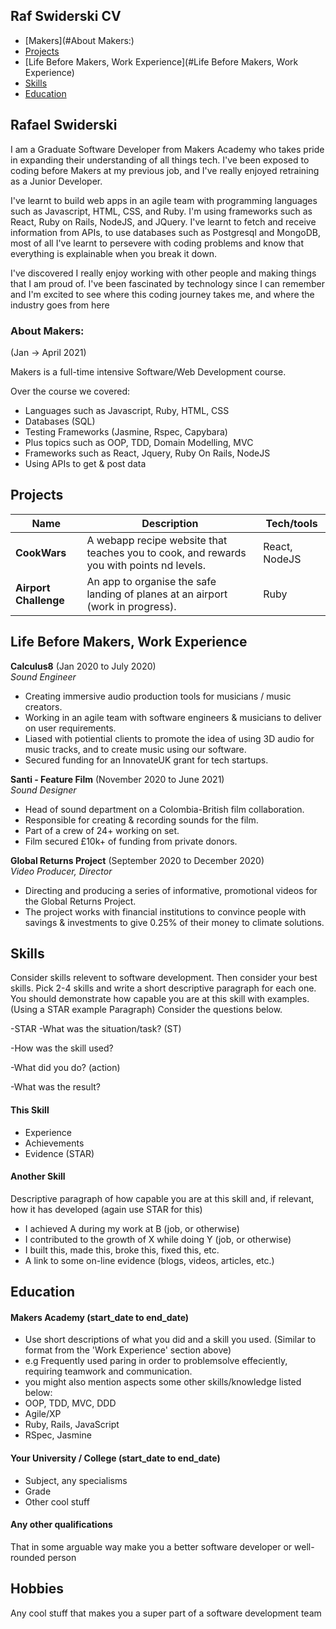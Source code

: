 ## Raf Swiderski CV

- [Makers](#About Makers:)
- [Projects](#Projects)
- [Life Before Makers, Work Experience](#Life Before Makers, Work Experience)
- [Skills](#Skills)
- [Education](#Education)

## Rafael Swiderski

  I am a Graduate Software Developer from Makers Academy who takes pride in expanding their understanding of all things tech. I've been exposed to coding before Makers at my previous job, and I've really enjoyed retraining as a Junior Developer. 
  
  I've learnt to build web apps in an agile team with programming languages such as Javascript, HTML, CSS, and Ruby. I'm using frameworks such as React, Ruby on Rails, NodeJS, and JQuery. I've learnt to fetch and receive information from APIs, to use databases such as Postgresql and MongoDB, most of all I've learnt to persevere with coding problems and know that everything is explainable when you break it down. 
  
  I've discovered I really enjoy working with other people and making things that I am proud of. I've been fascinated by technology since I can remember and I'm excited to see where this coding journey takes me, and where the industry goes from here
  
### About Makers:
(Jan -> April 2021) 

Makers is a full-time intensive Software/Web Development course.

Over the course we covered:
- Languages such as Javascript, Ruby, HTML, CSS
- Databases (SQL)
- Testing Frameworks (Jasmine, Rspec, Capybara)
- Plus topics such as OOP, TDD, Domain Modelling, MVC
- Frameworks such as React, Jquery, Ruby On Rails, NodeJS
- Using APIs to get & post data


## Projects

| Name                         | Description       | Tech/tools        |
| ---------------------------- | ----------------- | ----------------- |
| **CookWars**                 | A webapp recipe website that teaches you to cook, and rewards you with points nd levels. | React, NodeJS |
| **Airport Challenge** | An app to organise the safe landing of planes at an airport (work in progress). | Ruby              |

## Life Before Makers, Work Experience

**Calculus8** (Jan 2020 to July 2020)  
_Sound Engineer_

- Creating immersive audio production tools for musicians / music creators. 
- Working in an agile team with software engineers & musicians to deliver on user requirements.
- Liased with potiential clients to promote the idea of using 3D audio for music tracks, and to create music using our software.
- Secured funding for an InnovateUK grant for tech startups.
 

**Santi - Feature Film** (November 2020 to June 2021)  
_Sound Designer_

- Head of sound department on a Colombia-British film collaboration. 
- Responsible for creating & recording sounds for the film.
- Part of a crew of 24+ working on set.
- Film secured £10k+ of funding from private donors. 

**Global Returns Project** (September 2020 to December 2020)  
_Video Producer, Director_

- Directing and producing a series of informative, promotional videos for the Global Returns Project.
- The project works with financial institutions to convince people with savings & investments to give 0.25% of their money to climate solutions. 

## Skills

Consider skills relevent to software development. Then consider your best skills. Pick 2-4 skills and write a short descriptive paragraph for each one. You should demonstrate how capable you are at this skill with examples.
(Using a STAR example Paragraph) Consider the questions below.

-STAR
-What was the situation/task? (ST)

-How was the skill used?

-What did you do? (action)

-What was the result?


#### This Skill

- Experience
- Achievements
- Evidence (STAR)

#### Another Skill

Descriptive paragraph of how capable you are at this skill and, if relevant, how it has developed (again use STAR for this)

- I achieved A during my work at B (job, or otherwise)
- I contributed to the growth of X while doing Y (job, or otherwise)
- I built this, made this, broke this, fixed this, etc.
- A link to some on-line evidence (blogs, videos, articles, etc.)

## Education

#### Makers Academy (start_date to end_date)
- Use short descriptions of what you did and a skill you used. (Similar to format from the 'Work Experience' section above)
- e.g Frequently used paring in order to problemsolve effeciently, requiring teamwork and communication.
- you might also mention aspects some other skills/knowledge listed below: 
- OOP, TDD, MVC, DDD
- Agile/XP
- Ruby, Rails, JavaScript
- RSpec, Jasmine

#### Your University / College (start_date to end_date)

- Subject, any specialisms
- Grade
- Other cool stuff

#### Any other qualifications

That in some arguable way make you a better software developer or well-rounded person

## Hobbies

Any cool stuff that makes you a super part of a software development team
